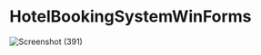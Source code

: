 # HotelBookingSystemWinForms

![Screenshot (391)](https://user-images.githubusercontent.com/120256779/223522297-22f8f541-d4a8-4fb2-ab5c-f23353c943b3.png)
